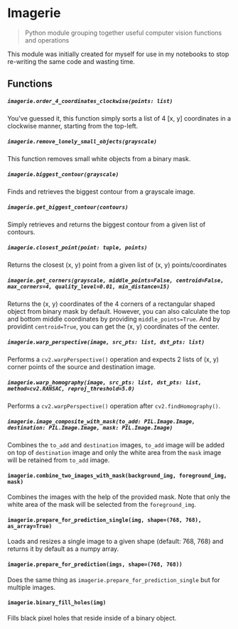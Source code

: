 Imagerie
========
> Python module grouping together useful computer vision functions and operations

This module was initially created for myself for use in my notebooks to stop re-writing the same code and wasting time.

## Functions 
##### `imagerie.order_4_coordinates_clockwise(points: list)`
You've guessed it, this function simply sorts a list of 4 [x, y] coordinates in a clockwise manner, starting from
the top-left.  

##### `imagerie.remove_lonely_small_objects(grayscale)`
This function removes small white objects from a binary mask.  

##### `imagerie.biggest_contour(grayscale)`
Finds and retrieves the biggest contour from a grayscale image.  

##### `imagerie.get_biggest_contour(contours)`
Simply retrieves and returns the biggest contour from a given list of contours.  

##### `imagerie.closest_point(point: tuple, points)`
Returns the closest (x, y) point from a given list of (x, y) points/coordinates  

##### `imagerie.get_corners(grayscale, middle_points=False, centroid=False, max_corners=4, quality_level=0.01, min_distance=15)`
Returns the (x, y) coordinates of the 4 corners of a rectangular shaped object from binary mask by default.
However, you can also calculate the top and bottom middle coordinates by providing `middle_points=True`.
And by providint `centroid=True`, you can get the (x, y) coordinates of the center.  

##### `imagerie.warp_perspective(image, src_pts: list, dst_pts: list)`
Performs a `cv2.warpPerspective()` operation and expects 2 lists of (x, y) corner points of the source 
and destination image.  

##### `imagerie.warp_homography(image, src_pts: list, dst_pts: list, method=cv2.RANSAC, reproj_threshold=5.0)`
Performs a `cv2.warpPerspective()` operation after `cv2.findHomography()`.  

##### `imagerie.image_composite_with_mask(to_add: PIL.Image.Image, destination: PIL.Image.Image, mask: PIL.Image.Image)`
Combines the `to_add` and `destination` images, `to_add` image will be added on top of `destination` image
and only the white area from the `mask` image will be retained from `to_add` image.

#### `imagerie.combine_two_images_with_mask(background_img, foreground_img, mask)`
Combines the images with the help of the provided mask.
Note that only the white area of the mask will be selected from the `foreground_img`.

#### `imagerie.prepare_for_prediction_single(img, shape=(768, 768), as_array=True)`
Loads and resizes a single image to a given shape (default: 768, 768) and returns it by default as a numpy array.

#### `imagerie.prepare_for_prediction(imgs, shape=(768, 768))`
Does the same thing as `imagerie.prepare_for_prediction_single` but for multiple images.  

#### `imagerie.binary_fill_holes(img)`
Fills black pixel holes that reside inside of a binary object.
